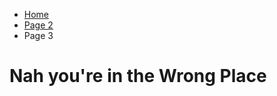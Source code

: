 <ul class="breadcrumb">
  <li><a href="index.md">Home</a></li>
  <li><a href="page2.md">Page 2</a></li>
  <li>Page 3</li>
</ul>



<h1>Nah you're in the Wrong Place</h1>
